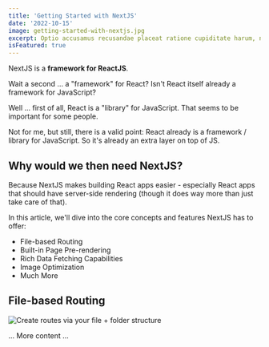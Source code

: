 ```yaml
---
title: 'Getting Started with NextJS'
date: '2022-10-15'
image: getting-started-with-nextjs.jpg
excerpt: Optio accusamus recusandae placeat ratione cupiditate harum, necessitatibus at, vero voluptates earum aliquam ex, illum sed deserunt ipsum inventore dolor labore saepe assumenda.
isFeatured: true
---
```


NextJS is a **framework for ReactJS**.

Wait a second ... a "framework" for React? Isn't React itself already a framework for JavaScript?

Well ... first of all, React is a "library" for JavaScript. That seems to be important for some people.

Not for me, but still, there is a valid point: React already is a framework / library for JavaScript. So it's already an extra layer on top of JS.

## Why would we then need NextJS?

Because NextJS makes building React apps easier - especially React apps that should have server-side rendering (though it does way more than just take care of that).

In this article, we'll dive into the core concepts and features NextJS has to offer:

-   File-based Routing
-   Built-in Page Pre-rendering
-   Rich Data Fetching Capabilities
-   Image Optimization
-   Much More

## File-based Routing

![Create routes via your file + folder structure](getting-started-with-nextjs.jpg)

... More content ...
